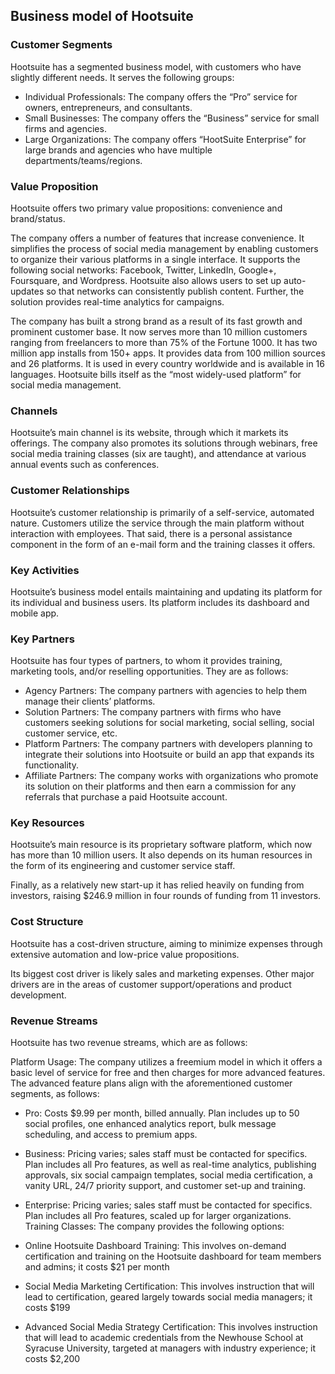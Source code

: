 Business model of Hootsuite
---------------------------

 ### Customer Segments

 Hootsuite has a segmented business model, with customers who have slightly different needs. It serves the following groups:

  * Individual Professionals: The company offers the “Pro” service for owners, entrepreneurs, and consultants.
 * Small Businesses: The company offers the “Business” service for small firms and agencies.
 * Large Organizations: The company offers “HootSuite Enterprise” for large brands and agencies who have multiple departments/teams/regions.
  ### Value Proposition

 Hootsuite offers two primary value propositions: convenience and brand/status.

 The company offers a number of features that increase convenience. It simplifies the process of social media management by enabling customers to organize their various platforms in a single interface. It supports the following social networks: Facebook, Twitter, LinkedIn, Google+, Foursquare, and Wordpress. Hootsuite also allows users to set up auto-updates so that networks can consistently publish content. Further, the solution provides real-time analytics for campaigns.

 The company has built a strong brand as a result of its fast growth and prominent customer base. It now serves more than 10 million customers ranging from freelancers to more than 75% of the Fortune 1000. It has two million app installs from 150+ apps. It provides data from 100 million sources and 26 platforms. It is used in every country worldwide and is available in 16 languages. Hootsuite bills itself as the “most widely-used platform” for social media management.

 ### Channels

 Hootsuite’s main channel is its website, through which it markets its offerings. The company also promotes its solutions through webinars, free social media training classes (six are taught), and attendance at various annual events such as conferences.

 ### Customer Relationships

 Hootsuite’s customer relationship is primarily of a self-service, automated nature. Customers utilize the service through the main platform without interaction with employees. That said, there is a personal assistance component in the form of an e-mail form and the training classes it offers.

 ### Key Activities

 Hootsuite’s business model entails maintaining and updating its platform for its individual and business users. Its platform includes its dashboard and mobile app.

 ### Key Partners

 Hootsuite has four types of partners, to whom it provides training, marketing tools, and/or reselling opportunities. They are as follows:

  * Agency Partners: The company partners with agencies to help them manage their clients’ platforms.
 * Solution Partners: The company partners with firms who have customers seeking solutions for social marketing, social selling, social customer service, etc.
 * Platform Partners: The company partners with developers planning to integrate their solutions into Hootsuite or build an app that expands its functionality.
 * Affiliate Partners: The company works with organizations who promote its solution on their platforms and then earn a commission for any referrals that purchase a paid Hootsuite account.
  ### Key Resources

 Hootsuite’s main resource is its proprietary software platform, which now has more than 10 million users. It also depends on its human resources in the form of its engineering and customer service staff.

 Finally, as a relatively new start-up it has relied heavily on funding from investors, raising $246.9 million in four rounds of funding from 11 investors.

 ### Cost Structure

 Hootsuite has a cost-driven structure, aiming to minimize expenses through extensive automation and low-price value propositions.

 Its biggest cost driver is likely sales and marketing expenses. Other major drivers are in the areas of customer support/operations and product development.

 ### Revenue Streams

 Hootsuite has two revenue streams, which are as follows:

 Platform Usage: The company utilizes a freemium model in which it offers a basic level of service for free and then charges for more advanced features. The advanced feature plans align with the aforementioned customer segments, as follows:

  * Pro: Costs $9.99 per month, billed annually. Plan includes up to 50 social profiles, one enhanced analytics report, bulk message scheduling, and access to premium apps.
 * Business: Pricing varies; sales staff must be contacted for specifics. Plan includes all Pro features, as well as real-time analytics, publishing approvals, six social campaign templates, social media certification, a vanity URL, 24/7 priority support, and customer set-up and training.
 * Enterprise: Pricing varies; sales staff must be contacted for specifics. Plan includes all Pro features, scaled up for larger organizations.
  Training Classes: The company provides the following options:

  * Online Hootsuite Dashboard Training: This involves on-demand certification and training on the Hootsuite dashboard for team members and admins; it costs $21 per month
 * Social Media Marketing Certification: This involves instruction that will lead to certification, geared largely towards social media managers; it costs $199
 * Advanced Social Media Strategy Certification: This involves instruction that will lead to academic credentials from the Newhouse School at Syracuse University, targeted at managers with industry experience; it costs $2,200